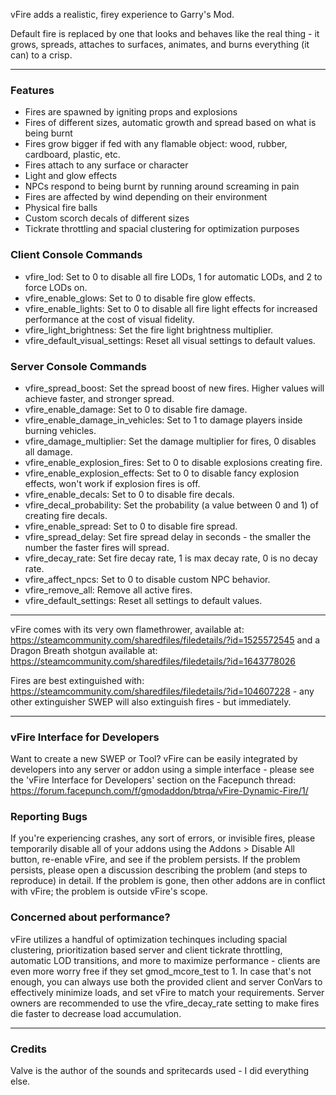 vFire adds a realistic, firey experience to Garry's Mod.

Default fire is replaced by one that looks and behaves like the real thing - it grows, spreads, attaches to surfaces, animates, and burns everything (it can) to a crisp.

_________________________________________________________________________

### Features
- Fires are spawned by igniting props and explosions
- Fires of different sizes, automatic growth and spread based on what is being burnt
- Fires grow bigger if fed with any flamable object: wood, rubber, cardboard, plastic, etc.
- Fires attach to any surface or character
- Light and glow effects
- NPCs respond to being burnt by running around screaming in pain
- Fires are affected by wind depending on their environment
- Physical fire balls
- Custom scorch decals of different sizes
- Tickrate throttling and spacial clustering for optimization purposes

### Client Console Commands
- vfire_lod: Set to 0 to disable all fire LODs, 1 for automatic LODs, and 2 to force LODs on.
- vfire_enable_glows: Set to 0 to disable fire glow effects.
- vfire_enable_lights: Set to 0 to disable all fire light effects for increased performance at the cost of visual fidelity.
- vfire_light_brightness: Set the fire light brightness multiplier.
- vfire_default_visual_settings: Reset all visual settings to default values.

### Server Console Commands
- vfire_spread_boost: Set the spread boost of new fires. Higher values will achieve faster, and stronger spread.
- vfire_enable_damage: Set to 0 to disable fire damage.
- vfire_enable_damage_in_vehicles: Set to 1 to damage players inside burning vehicles.
- vfire_damage_multiplier: Set the damage multiplier for fires, 0 disables all damage.
- vfire_enable_explosion_fires: Set to 0 to disable explosions creating fire.
- vfire_enable_explosion_effects: Set to 0 to disable fancy explosion effects, won't work if explosion fires is off.
- vfire_enable_decals: Set to 0 to disable fire decals.
- vfire_decal_probability: Set the probability (a value between 0 and 1) of creating fire decals.
- vfire_enable_spread: Set to 0 to disable fire spread.
- vfire_spread_delay: Set fire spread delay in seconds - the smaller the number the faster fires will spread.
- vfire_decay_rate: Set fire decay rate, 1 is max decay rate, 0 is no decay rate.
- vfire_affect_npcs: Set to 0 to disable custom NPC behavior.
- vfire_remove_all: Remove all active fires.
- vfire_default_settings: Reset all settings to default values.

_________________________________________________________________________

vFire comes with its very own flamethrower, available at: https://steamcommunity.com/sharedfiles/filedetails/?id=1525572545 and a Dragon Breath shotgun available at: https://steamcommunity.com/sharedfiles/filedetails/?id=1643778026

Fires are best extinguished with: https://steamcommunity.com/sharedfiles/filedetails/?id=104607228 - any other extinguisher SWEP will also extinguish fires - but immediately.

_________________________________________________________________________

### vFire Interface for Developers
Want to create a new SWEP or Tool? vFire can be easily integrated by developers into any server or addon using a simple interface - please see the 'vFire Interface for Developers' section on the Facepunch thread: https://forum.facepunch.com/f/gmodaddon/btrqa/vFire-Dynamic-Fire/1/

### Reporting Bugs
If you're experiencing crashes, any sort of errors, or invisible fires, please temporarily disable all of your addons using the Addons > Disable All button, re-enable vFire, and see if the problem persists. If the problem persists, please open a discussion describing the problem (and steps to reproduce) in detail. If the problem is gone, then other addons are in conflict with vFire; the problem is outside vFire's scope.

### Concerned about performance?
vFire utilizes a handful of optimization techinques including spacial clustering, prioritization based server and client tickrate throttling, automatic LOD transitions, and more to maximize performance - clients are even more worry free if they set gmod_mcore_test to 1.
In case that's not enough, you can always use both the provided client and server ConVars to effectively minimize loads, and set vFire to match your requirements. Server owners are recommended to use the vfire_decay_rate setting to make fires die faster to decrease load accumulation.

_________________________________________________________________________

### Credits
Valve is the author of the sounds and spritecards used - I did everything else.
